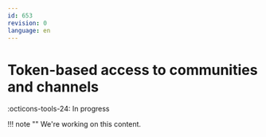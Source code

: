 ```yaml
---
id: 653
revision: 0
language: en
---
```


# Token-based access to communities and channels

:octicons-tools-24: In progress

!!! note ""
We're working on this content.
